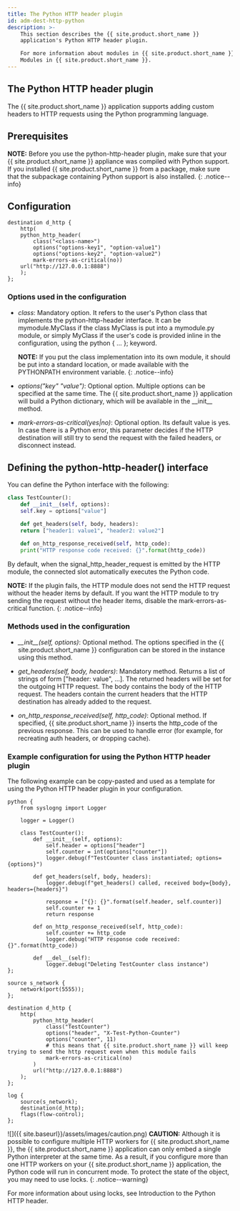 ```yaml
---
title: The Python HTTP header plugin
id: adm-dest-http-python
description: >-
    This section describes the {{ site.product.short_name }}
    application's Python HTTP header plugin.

    For more information about modules in {{ site.product.short_name }}, see
    Modules in {{ site.product.short_name }}.
---
```


## The Python HTTP header plugin

The {{ site.product.short_name }} application supports adding custom headers to HTTP
requests using the Python programming language.

## Prerequisites

**NOTE:** Before you use the python-http-header plugin, make sure that your
{{ site.product.short_name }} appliance was compiled with Python support. If you
installed {{ site.product.short_name }} from a package, make sure that the subpackage
containing Python support is also installed.
{: .notice--info}

## Configuration

```config
destination d_http {
    http(
    python_http_header(
        class("<class-name>")
        options("options-key1", "option-value1")
        options("options-key2", "option-value2")
        mark-errors-as-critical(no))
    url("http://127.0.0.1:8888")
    );
};
```

### Options used in the configuration

- *class*: Mandatory option. It refers to the user\'s Python class that
    implements the python-http-header interface. It can be
    mymodule.MyClass if the class MyClass is put into a mymodule.py
    module, or simply MyClass if the user\'s code is provided inline in
    the configuration, using the python { \... }; keyword.

    **NOTE:** If you put the class implementation into its own module, it
    should be put into a standard location, or made available with the
    PYTHONPATH environment variable.
    {: .notice--info}

- *options(\"key\" \"value\")*: Optional option. Multiple options can be
    specified at the same time. The {{ site.product.short_name }} application will build
    a Python dictionary, which will be available in the \_\_init\_\_
    method.

- *mark-errors-as-critical(yes\|no)*: Optional option. Its default value
    is yes. In case there is a Python error, this parameter decides if
    the HTTP destination will still try to send the request with the
    failed headers, or disconnect instead.

## Defining the python-http-header() interface

You can define the Python interface with the following:

```python
class TestCounter():
    def __init__(self, options):
    self.key = options["value"]

    def get_headers(self, body, headers):
    return ["header1: value1", "header2: value2"]

    def on_http_response_received(self, http_code):
    print("HTTP response code received: {}".format(http_code))
```

By default, when the signal_http_header_request is emitted by the
HTTP module, the connected slot automatically executes the Python code.

**NOTE:** If the plugin fails, the HTTP module does not send the HTTP
request without the header items by default. If you want the HTTP module
to try sending the request without the header items, disable the
mark-errors-as-critical function.
{: .notice--info}

### Methods used in the configuration

- *\_\_init\_\_(self, options)*: Optional method. The options specified
    in the {{ site.product.short_name }} configuration can be stored in the instance
    using this method.

- *get\_headers(self, body, headers)*: Mandatory method. Returns a list
    of strings of form \[\"header: value\", \...\]. The returned headers
    will be set for the outgoing HTTP request. The body contains the
    body of the HTTP request. The headers contain the current headers
    that the HTTP destination has already added to the request.

- *on\_http\_response\_received(self, http\_code)*: Optional method. If
    specified, {{ site.product.short_name }} inserts the http\_code of the previous
    response. This can be used to handle error (for example, for
    recreating auth headers, or dropping cache).

### Example configuration for using the Python HTTP header plugin

The following example can be copy-pasted and used as a template for
using the Python HTTP header plugin in your configuration.

```config
python {
    from syslogng import Logger
                                            
    logger = Logger()
                                            
    class TestCounter():
        def __init__(self, options):
            self.header = options["header"]
            self.counter = int(options["counter"])
            logger.debug(f"TestCounter class instantiated; options={options}")
                                            
        def get_headers(self, body, headers):
            logger.debug(f"get_headers() called, received body={body}, headers={headers}")
                                            
            response = ["{}: {}".format(self.header, self.counter)]
            self.counter += 1
            return response
                                            
        def on_http_response_received(self, http_code):
            self.counter += http_code
            logger.debug("HTTP response code received: {}".format(http_code))
                                            
        def __del__(self):
            logger.debug("Deleting TestCounter class instance")
};

source s_network {
    network(port(5555));
};
                                        
destination d_http {
    http(
        python_http_header(
            class("TestCounter")
            options("header", "X-Test-Python-Counter")
            options("counter", 11)
            # this means that {{ site.product.short_name }} will keep trying to send the http request even when this module fails
            mark-errors-as-critical(no)
        )
        url("http://127.0.0.1:8888")
    );
};
                                        
log {
    source(s_network);
    destination(d_http);
    flags(flow-control);
};
```

![]({{ site.baseurl}}/assets/images/caution.png) **CAUTION:**
Although it is possible to configure multiple HTTP workers for {{ site.product.short_name }},
the {{ site.product.short_name }} application can only embed a single Python interpreter at
the same time. As a result, if you configure more than one HTTP workers on
your {{ site.product.short_name }} application, the Python code will run in concurrent mode.
To protect the state of the object, you may need to use locks.
{: .notice--warning}

For more information about using locks, see Introduction to the Python HTTP header.
